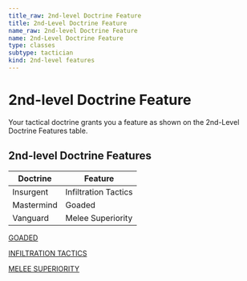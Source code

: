 ```yaml
---
title_raw: 2nd-level Doctrine Feature
title: 2nd-Level Doctrine Feature
name_raw: 2nd-level Doctrine Feature
name: 2nd-Level Doctrine Feature
type: classes
subtype: tactician
kind: 2nd-level features
---
```


# 2nd-level Doctrine Feature

Your tactical doctrine grants you a feature as shown on the 2nd-Level Doctrine Features table.

## **2nd-level Doctrine Features**

| Doctrine   | Feature              |
| ---------- | -------------------- |
| Insurgent  | Infiltration Tactics |
| Mastermind | Goaded               |
| Vanguard   | Melee Superiority    |

[GOADED](./Goaded.md)

[INFILTRATION TACTICS](./Infiltration%20Tactics.md)

[MELEE SUPERIORITY](./Melee%20Superiority.md)

